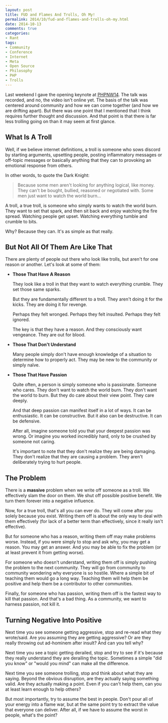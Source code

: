 ```yaml
---
layout: post
title: FUD and Flames And Trolls, Oh My!
permalink: 2014/10/fud-and-flames-and-trolls-oh-my.html
date: 2014-10-13
comments: true
categories:
- Rant
tags:
- Community
- Conference
- Internet
- Meta
- Open Source
- Philosophy
- PHP
- Trolls
---
```

Last weekend I gave the opening keynote at [PHPNW14](http://conference.phpnw.org.uk/phpnw14/). The talk was recorded, and no, the video isn't online yet. The basis of the talk was centered around community and how we can come together (and how we are drifting apart). But there was one point that I mentioned that I think requires further thought and discussion. And that point is that there is far less trolling going on than it may seem at first glance.
<!--more-->


## What Is A Troll

Well, if we believe internet definitions, a troll is someone who sows discord by starting arguments, upsetting people, posting inflammatory messages or off-topic messages or basically anything that they can to provoking an emotional response from others.

In other words, to quote the Dark Knight:

> Because some men aren't looking for anything logical, like money. They can't be bought, bullied, reasoned or negotiated with. Some men just want to watch the world burn...

A troll, a true troll, is someone who simply wants to watch the world burn. They want to set that spark, and then sit back and enjoy watching the fire spread. Watching people get upset. Watching everything tumble and crumble to bits.

Why? Because they can. It's as simple as that really.

## But Not All Of Them Are Like That

There are plenty of people out there who look like trolls, but aren't for one reason or another. Let's look at some of them:

 * **Those That Have A Reason**
    
    They look like a troll in that they want to watch everything crumble. They set those same sparks.
    
    But they are fundamentally different to a troll. They aren't doing it for the kicks. They are doing it for revenge.
    
    Perhaps they felt wronged. Perhaps they felt insulted. Perhaps they felt ignored.
    
    The key is that they have a reason. And they consciously want vengeance. They are out for blood.
 * **Those That Don't Understand**
    
    Many people simply don't have enough knowledge of a situation to determine how to properly act. They may be new to the community or simply naïve.
 * **Those That Have Passion**
    
    Quite often, a person is simply someone who is passionate. Someone who cares. They don't want to watch the world burn. They don't want the world to burn. But they do care about their view point. They care deeply.
    
    And that deep passion can manifest itself in a lot of ways. It can be enthusiastic. It can be constructive. But it also can be destructive. It can be defensive.
    
    After all, imagine someone told you that your deepest passion was wrong. Or imagine you worked incredibly hard, only to be crushed by someone not caring.
    
    It's important to note that they don't realize they are being damaging. They don't realize that they are causing a problem. They aren't deliberately trying to hurt people.
## The Problem

There is a **massive** problem when we write off someone as a troll. We effectively slam the door on them. We shut off possible positive benefit. We turn them forever into a negative influence.

Now, for a true troll, that's all you can ever do. They will come after you solely because you exist. Writing them off is about the only way to deal with them effectively (for lack of a better term than effectively, since it really isn't effective).

But for someone who has a reason, writing them off may make problems worse. Instead, if you were simply to stop and ask why, you may get a reason. You may get an answer. And you may be able to fix the problem (or at least prevent it from getting worse).

For someone who doesn't understand, writing them off is simply pushing the problem to the next community. They will go from community to community wondering why everyone is so hostile. Where a simple bit of teaching them would go a long way. Teaching them will help them be positive and help them be a contributor to other communities.

Finally, for someone who has passion, writing them off is the fastest way to kill that passion. And that's a bad thing. As a community, we want to harness passion, not kill it.

## Turning Negative Into Positive

Next time you see someone getting aggressive, stop and re-read what they wrote/said. Are you assuming they are getting aggressive? Or are they really throwing out ad-hominem after insult? And can you tell why?

Next time you see a topic getting derailed, stop and try to see if it's because they really understand they are derailing the topic. Sometimes a simple "did you know" or "would you mind" can make all the difference.

Next time you see someone trolling, stop and think about what they are saying. Beyond the obvious disruption, are they actually saying something valid. Are they actually making a point. Even if you can't help them, can you at least learn enough to help others?

But most importantly, try to assume the best in people. Don't pour all of your energy into a flame war, but at the same point try to extract the value that everyone can deliver. After all, if we have to assume the worst in people, what's the point?

